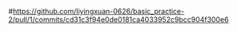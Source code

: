 #https://github.com/liyingxuan-0626/basic_practice-2/pull/1/commits/cd31c3f94e0de0181ca4033952c9bcc904f300e6
